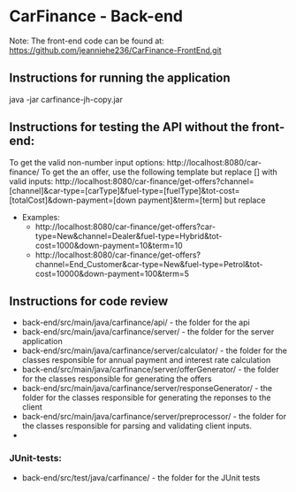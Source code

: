 # CarFinance - Back-end
Note: The front-end code can be found at: https://github.com/jeanniehe236/CarFinance-FrontEnd.git
## Instructions for running the application
java -jar carfinance-jh-copy.jar

## Instructions for testing the API without the front-end: 
To get the valid non-number input options: http://localhost:8080/car-finance/
To get the an offer, use the following template but replace [] with valid inputs: http://localhost:8080/car-finance/get-offers?channel=[channel]&car-type=[carType]&fuel-type=[fuelType]&tot-cost=[totalCost]&down-payment=[down payment]&term=[term] but replace 
* Examples:
  * http://localhost:8080/car-finance/get-offers?car-type=New&channel=Dealer&fuel-type=Hybrid&tot-cost=1000&down-payment=10&term=10
  * http://localhost:8080/car-finance/get-offers?channel=End_Customer&car-type=New&fuel-type=Petrol&tot-cost=10000&down-payment=100&term=5

## Instructions for code review
* back-end/src/main/java/carfinance/api/ - the folder for the api
* back-end/src/main/java/carfinance/server/ - the folder for the server application
* back-end/src/main/java/carfinance/server/calculator/ - the folder for the classes responsible for annual payment and interest rate calculation
* back-end/src/main/java/carfinance/server/offerGenerator/ - the folder for the classes responsible for generating the offers
* back-end/src/main/java/carfinance/server/responseGenerator/ - the folder for the classes responsible for generating the reponses to the client
* back-end/src/main/java/carfinance/server/preprocessor/ - the folder for the classes responsible for parsing and validating client inputs.
* 
### JUnit-tests:
* back-end/src/test/java/carfinance/ - the folder for the JUnit tests
